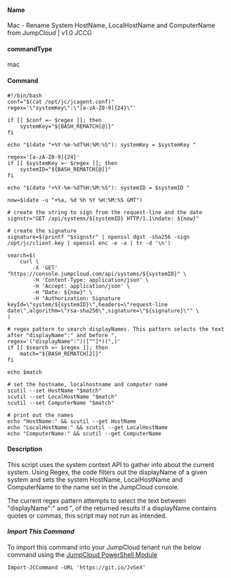 #### Name

Mac - Rename System HostName, LocalHostName and ComputerName from JumpCloud | v1.0 JCCG

#### commandType

mac

#### Command

```
#!/bin/bash
conf="$(cat /opt/jc/jcagent.conf)"
regex='\"systemKey\":\"[a-zA-Z0-9]{24}\"'

if [[ $conf =~ $regex ]]; then
    systemKey="${BASH_REMATCH[@]}"
fi

echo "$(date "+%Y-%m-%dT%H:%M:%S"): systemKey = $systemKey "

regex='[a-zA-Z0-9]{24}'
if [[ $systemKey =~ $regex ]]; then
    systemID="${BASH_REMATCH[@]}"
fi

echo "$(date "+%Y-%m-%dT%H:%M:%S"): systemID = $systemID "

now=$(date -u "+%a, %d %h %Y %H:%M:%S GMT")

# create the string to sign from the request-line and the date
signstr="GET /api/systems/${systemID} HTTP/1.1\ndate: ${now}"

# create the signature
signature=$(printf "$signstr" | openssl dgst -sha256 -sign /opt/jc/client.key | openssl enc -e -a | tr -d '\n')

search=$(
    curl \
        -X 'GET' "https://console.jumpcloud.com/api/systems/${systemID}" \
        -H 'Content-Type: application/json' \
        -H 'Accept: application/json' \
        -H "Date: ${now}" \
        -H "Authorization: Signature keyId=\"system/${systemID}\",headers=\"request-line date\",algorithm=\"rsa-sha256\",signature=\"${signature}\"" \
)

# regex pattern to search displayNames. This pattern selects the text after "displayName":" and before ",
regex='("displayName":")([^"]*)(",)'
if [[ $search =~ $regex ]]; then
    match="${BASH_REMATCH[2]}"
fi

echo $match

# set the hostname, localhostname and computer name
scutil --set HostName "$match"
scutil --set LocalHostName "$match"
scutil --set ComputerName "$match"

# print out the names
echo "HostName:" && scutil --get HostName
echo "LocalHostName:" && scutil --get LocalHostName
echo "ComputerName:" && scutil --get ComputerName
```

#### Description

This script uses the system context API to gather info about the current system. Using Regex, the code filters out the displayName of a given system and sets the system HostName, LocalHostName and ComputerName to the name set in the JumpCloud console.

The current regex pattern attempts to select the text between "displayName":" and ", of the returned results if a displayName contains quotes or commas, this script may not run as intended.

#### *Import This Command*

To import this command into your JumpCloud tenant run the below command using the [JumpCloud PowerShell Module](https://github.com/TheJumpCloud/support/wiki/Installing-the-JumpCloud-PowerShell-Module)

```
Import-JCCommand -URL 'https://git.io/JvSeX'
```
